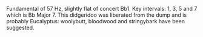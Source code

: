 Fundamental of 57 Hz, slightly flat of concert Bb1. Key intervals: 1, 3, 5 and 7
which is Bb Major 7. This didgeridoo was liberated from the dump and is probably
Eucalyptus: woolybutt, bloodwood and stringybark have been suggested.
